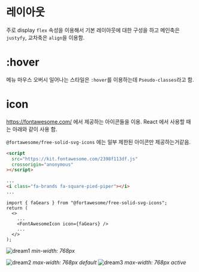 # 레이아웃

주로 display `flex` 속성을 이용해서 기본 레이아웃에 대한 구성을 하고
메인축은 `justyfy`, 교차축은 `align`을 이용함.

# :hover

메뉴 마우스 오버시 일어나는 스타일은 `:hover`를 이용하는데 `Pseudo-classes`라고 함.

# icon

https://fontawesome.com/ 에서 제공하는 아이콘들을 이용.
React 에서 사용할 때는 아래와 같이 사용 함.

`@fortawesome/free-solid-svg-icons` 에는 일부 제한된 아이콘만 제공하는거같음.

```html
<script
  src="https://kit.fontawesome.com/2398f113df.js"
  crossorigin="anonymous"
></script>

...
<i class="fa-brands fa-square-pied-piper"></i>
...
```

```tsx
import { faGears } from "@fortawesome/free-solid-svg-icons";
return (
  <>
    ...
    <FontAwesomeIcon icon={faGears} />
    ...
  </>
);
```

![dream1](https://user-images.githubusercontent.com/18409941/196315987-17539789-76e6-40c8-bd8d-bad3ee85e496.png)
_min-width: 768px_

![dream2](https://user-images.githubusercontent.com/18409941/196315989-e352f309-7fbe-4d13-929c-21d155bf7995.png)
_max-width: 768px default_
![dream3](https://user-images.githubusercontent.com/18409941/196315992-1313b54b-b066-419e-94d0-b117c94d5123.png)
_max-width: 768px active_
